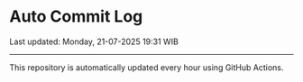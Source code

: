 # Auto Commit Log

Last updated: Monday, 21-07-2025 19:31 WIB

---

This repository is automatically updated every hour using GitHub Actions.
